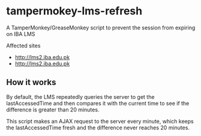 # tampermokey-lms-refresh

A TamperMonkey/GreaseMonkey script to prevent the session from expiring on IBA LMS 

Affected sites
- http://lms2.iba.edu.pk
- http://lms2.iba.edu.pk

## How it works

By default, the LMS repeatedly queries the server to get the lastAccessedTime and then compares it with the current time to see if the difference is greater than 20 minutes.

This script makes an AJAX request to the server every minute, which keeps the lastAccessedTime fresh and the difference never reaches 20 minutes.
